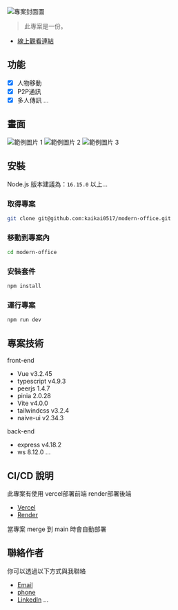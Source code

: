 
![專案封面圖](https://i.imgur.com/aKp3MRU.png)

> 此專案是一份。

- [線上觀看連結](https://modern-office.vercel.app/)

## 功能

- [x] 人物移動
- [x] P2P通訊
- [x] 多人傳訊
...

## 畫面

![範例圖片 1](https://i.imgur.com/jGJuFfh.png)
![範例圖片 2](https://i.imgur.com/PXfVS6r.png)
![範例圖片 3](https://i.imgur.com/p8na501.png)

## 安裝

Node.js 版本建議為：`16.15.0` 以上...

### 取得專案

```bash
git clone git@github.com:kaikai0517/modern-office.git
```

### 移動到專案內

```bash
cd modern-office
```

### 安裝套件

```bash
npm install
```

### 運行專案

```bash
npm run dev
```

## 專案技術

front-end
- Vue v3.2.45
- typescript v4.9.3
- peerjs 1.4.7
- pinia 2.0.28
- Vite v4.0.0
- tailwindcss v3.2.4
- naive-ui v2.34.3

back-end
- express v4.18.2
- ws 8.12.0
...


## CI/CD 說明

此專案有使用 vercel部署前端 render部署後端
- [Vercel](https://vercel.com/)
- [Render](https://dashboard.render.com)

當專案 merge 到 main 時會自動部署


## 聯絡作者

你可以透過以下方式與我聯絡

- [Email](kai880517@gmail.com)
- [phone](0968796370)
- [LinkedIn](https://www.linkedin.com/in/%E5%87%B1%E9%8A%98-%E9%99%B3-4798b3213/)
...
